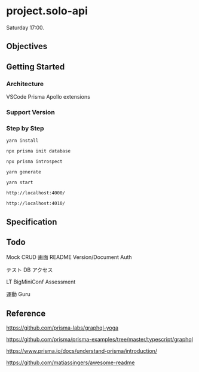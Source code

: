 # project.solo-api

Saturday 17:00.

## Objectives

## Getting Started

### Architecture

VSCode Prisma Apollo extensions

### Support Version

### Step by Step

`yarn install`

`npx prisma init database`

`npx prisma introspect`

`yarn generate`

`yarn start`

`http://localhost:4000/`

`http://localhost:4010/`

## Specification

## Todo

Mock
CRUD
画面
README
Version/Document
Auth

テスト
DB アクセス

LT
BigMiniConf
Assessment

運動
Guru

## Reference

https://github.com/prisma-labs/graphql-yoga

https://github.com/prisma/prisma-examples/tree/master/typescript/graphql

https://www.prisma.io/docs/understand-prisma/introduction/

https://github.com/matiassingers/awesome-readme
